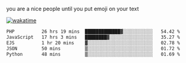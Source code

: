you are a nice people until you put emoji on your text

[![wakatime](https://wakatime.com/badge/user/87646243-158a-4241-a3cb-668e1fa2dbb8.svg)](https://wakatime.com/@87646243-158a-4241-a3cb-668e1fa2dbb8)
<!--START_SECTION:waka-->

```txt
PHP          26 hrs 19 mins  █████████████▓░░░░░░░░░░░   54.42 %
JavaScript   17 hrs 3 mins   ████████▓░░░░░░░░░░░░░░░░   35.27 %
EJS          1 hr 20 mins    ▓░░░░░░░░░░░░░░░░░░░░░░░░   02.78 %
JSON         50 mins         ▒░░░░░░░░░░░░░░░░░░░░░░░░   01.72 %
Python       48 mins         ▒░░░░░░░░░░░░░░░░░░░░░░░░   01.69 %
```

<!--END_SECTION:waka-->
